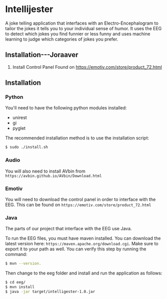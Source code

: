Intellijester
============
A joke telling application that interfaces with an Electro-Encephalogram to
tailor the jokes it tells you to your individual sense of humor. It uses the
EEG to detect which jokes you find funnier or less funny and uses machine
learning to judge which categories of jokes you prefer.

Installation---Joraaver
-----------------------

1) Install Control Panel
Found on https://emotiv.com/store/product_72.html


Installation
------------

### Python

You'll need to have the following python modules installed:

 - unirest
 - gi
 - pyglet

The recommended installation method is to use the installation script:

```Bash
$ sudo ./install.sh
```

### Audio

You will also need to install AVbin from `https://avbin.github.io/AVbin/Download.html`

### Emotiv

You will need to download the control panel in order to interface with the
EEG. This can be found on `https://emotiv.com/store/product_72.html`

### Java

The parts of our project that interface with the EEG use Java.

To run the EEG files, you must have maven installed. You can download the
latest version here: `https://maven.apache.org/download.cgi`. Make sure to
export it to your path as well. You can verify this step by running the
command:

```Bash
$ mvn --version.
```

Then change to the eeg folder and install and run the application as follows:

```Bash
$ cd eeg/
$ mvn install
$ java -jar target/intelligester-1.0.jar
```
